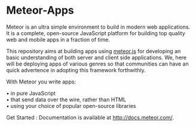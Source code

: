 # Meteor-Apps
Meteor is an ultra simple environment to build in modern web applications. It is a complete, open-source JavaScript platform for building top quality web and mobile apps in a fraction of time.

This repository aims at building apps using <a href="www.meteor.com">meteor.js</a> for developing an basic understanding of both server and client side applications. We, here will be deploying apps of various genres so that communities can have an quick advertence in adopting this framework forthwithly.

With Meteor you write apps:

•	in pure JavaScript <br />
•	that send data over the wire, rather than HTML <br />
•	using your choice of popular open-source libraries

Get Started : Documentation is available at http://docs.meteor.com/.

